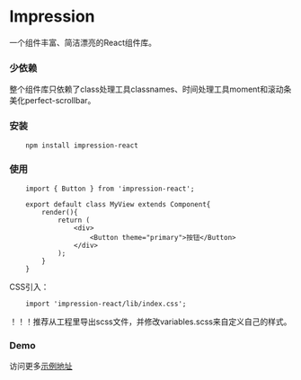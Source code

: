 # Impression

一个组件丰富、简洁漂亮的React组件库。

### 少依赖

整个组件库只依赖了class处理工具classnames、时间处理工具moment和滚动条美化perfect-scrollbar。

### 安装

```
    npm install impression-react
```

### 使用

```
    import { Button } from 'impression-react';

    export default class MyView extends Component{
        render(){
            return (
                <div>
                    <Button theme="primary">按钮</Button>
                </div>
            );
        }
    }
```

CSS引入：

```
    import 'impression-react/lib/index.css';
```

！！！推荐从工程里导出scss文件，并修改variables.scss来自定义自己的样式。

### Demo

访问更多[示例地址](https://shenlq.github.io/impression)
